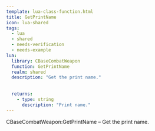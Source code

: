 ```yaml
---
template: lua-class-function.html
title: GetPrintName
icon: lua-shared
tags:
  - lua
  - shared
  - needs-verification
  - needs-example
lua:
  library: CBaseCombatWeapon
  function: GetPrintName
  realm: shared
  description: "Get the print name."
  
  
  returns:
    - type: string
      description: "Print name."
---
```


<div class="lua__search__keywords">
CBaseCombatWeapon:GetPrintName &#x2013; Get the print name.
</div>
